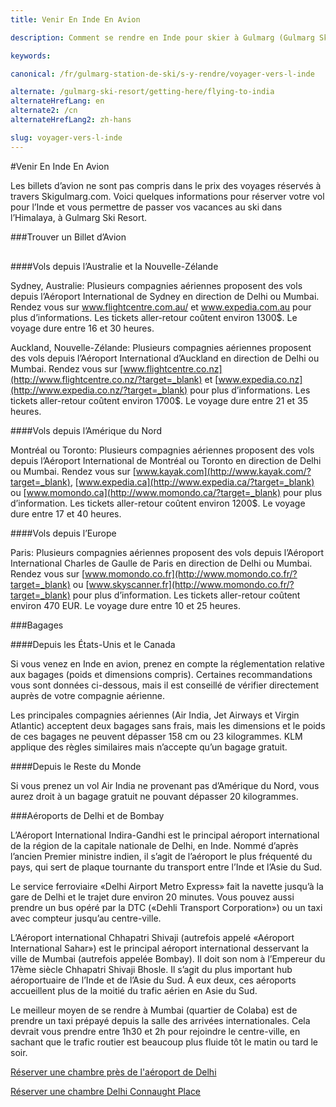 ```yaml
---
title: Venir En Inde En Avion

description: Comment se rendre en Inde pour skier à Gulmarg (Gulmarg Ski Resort) dans l’Himalaya? Voici des conseils pratiques concernant les vols, bagages et aéroports.

keywords:

canonical: /fr/gulmarg-station-de-ski/s-y-rendre/voyager-vers-l-inde

alternate: /gulmarg-ski-resort/getting-here/flying-to-india
alternateHrefLang: en
alternate2: /cn
alternateHrefLang2: zh-hans

slug: voyager-vers-l-inde
---
```


#Venir En Inde En Avion

Les billets d’avion ne sont pas compris dans le prix des voyages réservés à travers Skigulmarg.com. Voici quelques informations pour réserver votre vol pour l’Inde et vous permettre de passer vos vacances au ski dans l’Himalaya, à Gulmarg Ski Resort.

###Trouver un Billet d’Avion
<div style="margin-bottom:30px;">
<script async charset="utf-8" src="//www.travelpayouts.com/widgets/4fd0f28cfb509ed6b7a189f85da45e3d.js?v=1593" async></script>
</div>
<!--<script async src="https://www.cheapflights.com/api/v1" data-cf-api></script>
<div class="cheapflights text-center m-b-40"></div>-->

####Vols depuis l’Australie et la Nouvelle-Zélande

Sydney, Australie: Plusieurs compagnies aériennes proposent des vols depuis l’Aéroport International de Sydney en direction de Delhi ou Mumbai. Rendez vous sur www.flightcentre.com.au/ et www.expedia.com.au pour plus d’informations. Les tickets aller-retour coûtent environ 1300$. Le voyage dure entre 16 et 30 heures.

Auckland, Nouvelle-Zélande: Plusieurs compagnies aériennes proposent des vols depuis l’Aéroport International d’Auckland en direction de Delhi ou Mumbai. Rendez vous sur [www.flightcentre.co.nz](http://www.flightcentre.co.nz/?target=_blank) et [www.expedia.co.nz](http://www.expedia.co.nz/?target=_blank) pour plus d’informations. Les tickets aller-retour coûtent environ 1700$. Le voyage dure entre 21 et 35 heures.

####Vols depuis l’Amérique du Nord

Montréal ou Toronto: Plusieurs compagnies aériennes proposent des vols depuis l’Aéroport International de Montréal ou Toronto en direction de Delhi ou Mumbai. Rendez vous sur [www.kayak.com](http://www.kayak.com/?target=_blank), [www.expedia.ca](http://www.expedia.ca/?target=_blank) ou [www.momondo.ca](http://www.momondo.ca/?target=_blank) pour plus d’information. Les tickets aller-retour coûtent environ 1200$. Le voyage dure entre 17 et 40 heures.

####Vols depuis l’Europe

Paris: Plusieurs compagnies aériennes proposent des vols depuis l’Aéroport International Charles de Gaulle de Paris en direction de Delhi ou Mumbai. Rendez vous sur [www.momondo.co.fr](http://www.momondo.co.fr/?target=_blank) ou [www.skyscanner.fr](http://www.momondo.co.fr/?target=_blank) pour plus d’information. Les tickets aller-retour coûtent environ 470 EUR. Le voyage dure entre 10 et 25 heures.

###Bagages

####Depuis les États-Unis et le Canada

Si vous venez en Inde en avion, prenez en compte la réglementation relative aux bagages (poids et dimensions compris). Certaines recommandations vous sont données ci-dessous, mais il est conseillé de vérifier directement auprès de votre compagnie aérienne.

Les principales compagnies aériennes (Air India, Jet Airways et Virgin Atlantic) acceptent deux bagages sans frais, mais les dimensions et le poids de ces bagages ne peuvent dépasser 158 cm ou 23 kilogrammes. KLM applique des règles similaires mais n’accepte qu’un bagage gratuit.

####Depuis le Reste du Monde

Si vous prenez un vol Air India ne provenant pas d’Amérique du Nord, vous aurez droit à un bagage gratuit ne pouvant dépasser 20 kilogrammes.

###Aéroports de Delhi et de Bombay

L’Aéroport International Indira-Gandhi est le principal aéroport international de la région de la capitale nationale de Delhi, en Inde. Nommé d’après l’ancien Premier ministre indien, il s’agit de l’aéroport le plus fréquenté du pays, qui sert de plaque tournante du transport entre l’Inde et l’Asie du Sud.

Le service ferroviaire «Delhi Airport Metro Express» fait la navette jusqu’à la gare de Delhi et le trajet dure environ 20 minutes. Vous pouvez aussi prendre un bus opéré par la DTC («Dehli Transport Corporation») ou un taxi avec compteur jusqu’au centre-ville.

L’Aéroport international Chhapatri Shivaji (autrefois appelé «Aéroport International Sahar») est le principal aéroport international desservant la ville de Mumbai (autrefois appelée Bombay). Il doit son nom à l’Empereur du 17ème siècle Chhapatri Shivaji Bhosle. Il s’agit du plus important hub aéroportuaire de l’Inde et de l’Asie du Sud. À eux deux, ces aéroports accueillent plus de la moitié du trafic aérien en Asie du Sud.

Le meilleur moyen de se rendre à Mumbai (quartier de Colaba) est de prendre un taxi prépayé depuis la salle des arrivées internationales. Cela devrait vous prendre entre 1h30 et 2h pour rejoindre le centre-ville, en sachant que le trafic routier est beaucoup plus fluide tôt le matin ou tard le soir.


[Réserver une chambre près de l'aéroport de Delhi](http://www.agoda.com/hotels-near-indira-gandhi-international-airport/airport/new-delhi-and-ncr-in.html?cid=1650708&target=_blank&classes=btn,btn-rounded,btn-outline "Réserver une chambre près de l'aéroport de Delhi")

[Réserver une chambre Delhi Connaught Place](http://www.agoda.com/hotels-near-connaught-place/attractions/new-delhi-and-ncr-in.html?cid=1650708&target=_blank&classes=btn,btn-rounded,btn-outline "Book Now near Delhi Connaught Place")
